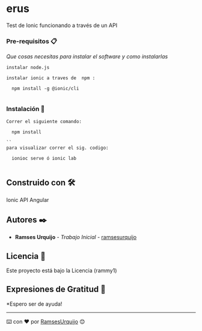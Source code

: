 # erus

Test de Ionic funcionando a través de un API


### Pre-requisitos 📋

_Que cosas necesitas para instalar el software y como instalarlas_

``` (En caso de no tener Ionic instalado)
instalar node.js 

instalar ionic a traves de  npm :

  npm install -g @ionic/cli
  
```

### Instalación 🔧


```
Correr el siguiente comando:

  npm install
  
``
para visualizar correr el sig. codigo:

  ionioc serve ó ionic lab
  
```

## Construido con 🛠️

Ionic
API
Angular

## Autores ✒️

* **Ramses Urquijo** - *Trabajo Inicial* - [ramsesurquijo](https://github.com/RammyVasquez)

## Licencia 📄

Este proyecto está bajo la Licencia (rammy1) 

## Expresiones de Gratitud 🎁

*Espero ser de ayuda!



---
⌨️ con ❤️ por [RamsesUrquijo](https://github.com/RammyVasquez) 😊
